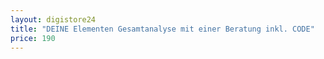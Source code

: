 ```yaml
---
layout: digistore24
title: "DEINE Elementen Gesamtanalyse mit einer Beratung inkl. CODE"
price: 190
---
```

